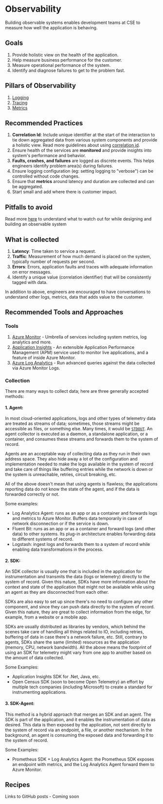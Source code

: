 # Observability

Building observable systems enables development teams at CSE to measure how well the application is behaving.

## Goals

1. Provide holistic view on the health of the application.
2. Help measure business performance for the customer.
3. Measure operational performance of the system.
4. Identify and diagnose failures to get to the problem fast.

## Pillars of Observability

1. [Logging](pillars.md#Logging)
2. [Tracing](pillars.md#Tracing)
3. [Metrics](pillars.md#Metrics)

## Recommended Practices

1. **Correlation Id**: Include unique identifier at the start of the interaction to tie down aggregated data from various system components and provide a holistic view. Read more guidelines about using [correlation id](correlation-id.md).
2. Ensure health of the services are **monitored** and provide insights into system's performance and behavior.
3. **Faults, crashes, and failures** are logged as discrete events. This helps engineers identify problem area(s) during failures.
4. Ensure logging configuration (eg: setting logging to "verbose") can be controlled without code changes.
5. Ensure that **metrics** around latency and duration are collected and can be aggregated.
6. Start small and add where there is customer impact.

## Pitfalls to avoid

Read more [here](pitfalls.md) to understand what to watch out for while designing and building an observable system

## What is collected

1. **Latency**: Time taken to service a request.
2. **Traffic**: Measurement of how much demand is placed on the system, typically number of requests per second.
3. **Errors**: Errors, application faults and traces with adequate information on error messages.
4. Identify a unique value (correlation identifier) that will be consistently tagged with data.

In addition to above, engineers are encouraged to have conversations to understand other logs, metrics, data that adds value to the customer.

## Recommended Tools and Approaches

### Tools

1. [Azure Monitor](https://docs.microsoft.com/en-us/azure/azure-monitor/overview) - Umbrella of services including system metrics, log analytics and more.
2. [Application Insights](https://docs.microsoft.com/en-us/azure/azure-monitor/app/app-insights-overview) - An extensible Application Performance Management (APM) service used to monitor live applications, and a feature of inside Azure Monitor.
3. [Azure Log Analytics](https://docs.microsoft.com/en-us/azure/azure-monitor/log-query/log-query-overview) - Run advanced queries against the data collected via Azure Monitor Logs.

### Collection

There are many ways to collect data; here are three generally accepted methods:

#### 1. Agent:

In most cloud-oriented applications, logs and other types of telemetry data are treated as streams of data; sometimes, those streams might be accessible as files, or something else. Many times, it would be [`STDOUT`](https://en.wikipedia.org/wiki/Standard_streams). An agent collector is executed as a daemon, a standalone application, or a container, and consumes these streams and forwards them to the system of record.

Agents are an acceptable way of collecting data as they run in their own address space. They also hide away a lot of the configuration and implementation needed to make the logs available in the system of record and take care of things like buffering entries while the network is down or the system is unreachable, retries, circuit breaking, etc.

All of the above doesn't mean that using agents is flawless; the applications reporting data do not know the state of the agent, and if the data is forwarded correctly or not.

Some examples:

- Log Analytics Agent: runs as an app or as a container and forwards logs and metrics to Azure Monitor. Buffers data temporarily in case of network disconnection or if the service is down.
- Fluent Bit: runs as an app or as a container and forward logs (and other data) to other systems. Its plug-in architecture enables forwarding data to different systems of record.
- Logstash: ingest logs and forwards them to a system of record while enabling data transformations in the process.

#### 2. SDK:

An SDK collector is usually one that is included in the application for instrumentation and transmits the data (logs or telemetry) directly to the system of record. Given this nature, SDKs have more information about the context and state of the application that might not be available while using an agent as they are disconnected from each other.

SDKs are also easy to set up since there's no need to configure any other component, and since they can push data directly to the system of record. Given this nature, they are great to collect information from the edge, for example, from a website or a mobile app.

SDKs are usually distributed as libraries by vendors, which behind the scenes take care of handling all things related to IO, including retries, buffering of data in case there's a network failure, etc. Still, contrary to agents, SDKs share the same (limited) resources as the application (memory, CPU, network bandwidth). All the above means the footprint of using an SDK for telemetry might vary from one app to another based on the amount of data collected.

Some Examples:

- Application Insights SDK for .Net, Java, etc.
- Open Census SDK (soon to become Open Telemetry) an effort by multiple tech companies (including Microsoft) to create a standard for instrumenting applications.

#### 3. SDK-Agent:

This method is a hybrid approach that merges an SDK and an agent. The SDK is part of the application, and it enables the instrumentation of data as desired. This data is then exposed by the application, not sent directly to the system of record via an endpoint, a file, or another mechanism. In the background, an agent is consuming the exposed data and forwarding it to the system of record.

Some Examples:

- Prometheus SDK + Log Analytics Agent: the Prometheus SDK exposes an endpoint with metrics, and the Log Analytics Agent forward them to Azure Monitor.

## Recipes

Links to GitHub posts - Coming soon

